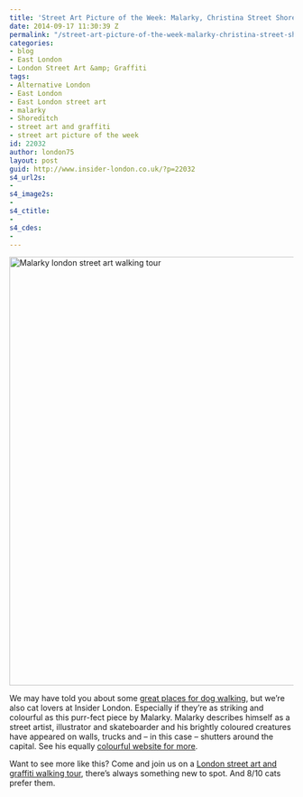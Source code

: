 ```yaml
---
title: 'Street Art Picture of the Week: Malarky, Christina Street Shoreditch'
date: 2014-09-17 11:30:39 Z
permalink: "/street-art-picture-of-the-week-malarky-christina-street-shoreditch/"
categories:
- blog
- East London
- London Street Art &amp; Graffiti
tags:
- Alternative London
- East London
- East London street art
- malarky
- Shoreditch
- street art and graffiti
- street art picture of the week
id: 22032
author: london75
layout: post
guid: http://www.insider-london.co.uk/?p=22032
s4_url2s:
- 
s4_image2s:
- 
s4_ctitle:
- 
s4_cdes:
- 
---
```


[<img class="aligncenter wp-image-22034 size-full" src="http://www.insider-london.co.uk/wp-content/uploads/2014/09/Malarky-Christina-Street.jpg" alt="Malarky london street art walking tour" width="569" height="759" />](http://www.insider-london.co.uk/wp-content/uploads/2014/09/Malarky-Christina-Street.jpg)

We may have told you about some <a href="http://www.insider-london.co.uk/2012/09/19/walkies-great-places-walk-dog-london/" target="_blank">great places for dog walking</a>, but we&#8217;re also cat lovers at Insider London. Especially if they&#8217;re as striking and colourful as this purr-fect piece by Malarky. Malarky describes himself as a street artist, illustrator and skateboarder and his brightly coloured creatures have appeared on walls, trucks and &#8211; in this case &#8211; shutters around the capital. See his equally <a href="http://www.malarko.com/" target="_blank">colourful website for more</a>.

Want to see more like this? Come and join us on a <a href="http://www.insider-london.co.uk/london-graffiti-artists-walking-tours/" target="_blank">London street art and graffiti walking tour</a>, there&#8217;s always something new to spot. And 8/10 cats prefer them.